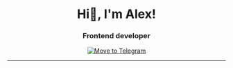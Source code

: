 <h1 align="center">Hi👋, I'm Alex!</h1> 
<h3 align="center">Frontend developer</h3>
<div align="center">
  <a href="https://t.me/sashapervykh"><img src="https://img.shields.io/badge/-telegram-26A5E4?style=for-the-badge&logo=Telegram&logoColor=white" alt="Move to Telegram"/></a>
  <a href="https://img.shields.io/badge/-gmail-EA4335?style=for-the-badge&logo=Gmail&logoColor=white" alt="Write to Gmail"/></a>
</div>
<hr />
